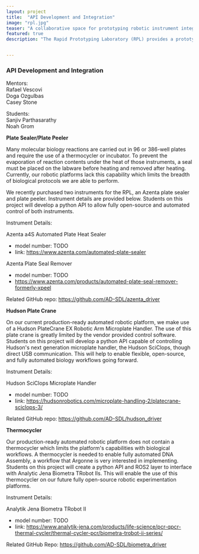 ```yaml
---
layout: project
title:  "API Development and Integration"
image: "rpl.jpg"  
teaser: "A collaborative space for prototyping robotic instrument integrations before deployment into production."
featured: true
description: "The Rapid Prototyping Laboratory (RPL) provides a prototyping space for Argonne's Autonomous Discovery effort and serves as a hub for students and cross-lab collaboration." 


---
```


### API Development and Integration

Mentors: 
</br>Rafael Vescovi
</br>Doga Ozgulbas
</br>Casey Stone

Students: 
</br>Sanjiv Parthasarathy
</br>Noah Grom

**Plate Sealer/Plate Peeler**

Many molecular biology reactions are carried out in 96 or 386-well plates and require the use of a thermocycler or incubator. To prevent the evaporation of reaction contents under the heat of those instruments, a seal must be placed on the labware before heating and removed after heating. Currently, our robotic platforms lack this capability which limits the breadth of biological protocols we are able to perform. 

We recently purchased two instruments for the RPL, an Azenta plate sealer and plate peeler. Instrument details are provided below. Students on this project will develop a python API to allow fully open-source and automated control of both instruments. 

Instrument Details: 

Azenta a4S Automated Plate Heat Sealer
- model number: TODO
- link: https://www.azenta.com/automated-plate-sealer

Azenta Plate Seal Remover 
- model number: TODO
- https://www.azenta.com/products/automated-plate-seal-remover-formerly-xpeel

Related GitHub repo: 
https://github.com/AD-SDL/azenta_driver

**Hudson Plate Crane**

On our current production-ready automated robotic platform, we make use of a Hudson PlateCrane EX Robotic Arm Microplate Handler. The use of this plate crane is greatly limited by the vendor provided control software. Students on this project will develop a python API capable of controlling Hudson's next generation microplate handler, the Hudson SciClops, though direct USB communication. This will help to enable flexible, open-source, and fully automated biology workflows going forward. 

Instrument Details: 

Hudson SciClops Microplate Handler
- model number: TODO
- link: https://hudsonrobotics.com/microplate-handling-2/platecrane-sciclops-3/

Related GitHub repo: 
https://github.com/AD-SDL/hudson_driver

**Thermocycler**

Our production-ready automated robotic platform does not contain a thermocycler which limits the platform's capabilities with biological workflows. A thermocycler is needed to enable fully automated DNA Assembly, a workflow that Argonne is very interested in implementing. Students on this project will create a python API and ROS2 layer to interface with Analytic Jena Biometra TRobot IIs. This will enable the use of this thermocycler on our future fully open-source robotic experimentation platforms. 

Instrument Details: 

Analytik Jena Biometra TRobot II
- model number: TODO
- link: https://www.analytik-jena.com/products/life-science/pcr-qpcr-thermal-cycler/thermal-cycler-pcr/biometra-trobot-ii-series/

Related GitHub Repo: 
https://github.com/AD-SDL/biometra_driver

